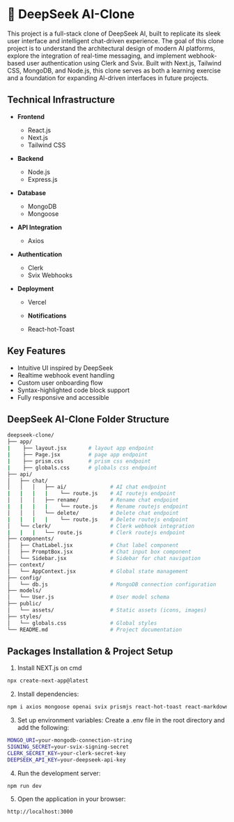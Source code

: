 <h1>🧠 DeepSeek AI-Clone</h1>
This project is a full-stack clone of DeepSeek AI, built to replicate its sleek user interface and intelligent chat-driven experience. The goal of this clone project is to understand the architectural design of modern AI platforms, explore the integration of real-time messaging, and implement webhook-based user authentication using Clerk and Svix. Built with Next.js, Tailwind CSS, MongoDB, and Node.js, this clone serves as both a learning exercise and a foundation for expanding AI-driven interfaces in future projects.

## Technical Infrastructure
- **Frontend**
  - React.js
  - Next.js
  - Tailwind CSS

- **Backend**
  - Node.js
  - Express.js

- **Database**
  - MongoDB
  - Mongoose

- **API Integration**
  - Axios

- **Authentication**
  - Clerk
  - Svix Webhooks

- **Deployment**
  - Vercel

  - **Notifications**
  - React-hot-Toast

## Key Features

- Intuitive UI inspired by DeepSeek
- Realtime webhook event handling
- Custom user onboarding flow
- Syntax-highlighted code block support
- Fully responsive and accessible

## DeepSeek AI-Clone Folder Structure
```bash
deepseek-clone/
├── app/
|    ├── layout.jsx       # layout app endpoint
|    ├── Page.jsx         # page app endpoint
|    ├── prism.css        # prism css endpoint
|    ├── globals.css      # globals css endpoint
├── api/
│   ├── chat/
│   │   │   ├── ai/              # AI chat endpoint
|   |   |   |    └── route.js    # AI routejs endpoint
│   │   │   ├── rename/          # Rename chat endpoint
|   |   |   |    └── route.js    # Rename routejs endpoint
│   │   │   └── delete/          # Delete chat endpoint
|   |   |   |    └── route.js    # Delete routejs endpoint
│   └── clerk/                   # Clerk webhook integration
|   |   |   └── route.js         # Clerk routejs endpoint
├── components/
│   ├── ChatLabel.jsx            # Chat label component
│   ├── PromptBox.jsx            # Chat input box component
│   └── Sidebar.jsx              # Sidebar for chat navigation
├── context/
│   └── AppContext.jsx           # Global state management
├── config/
│   └── db.js                    # MongoDB connection configuration
├── models/
│   └── User.js                  # User model schema
├── public/
│   └── assets/                  # Static assets (icons, images)
├── styles/
│   └── globals.css              # Global styles
└── README.md                    # Project documentation
```

## Packages Installation & Project Setup
1. Install NEXT.js on cmd
```bash
npx create-next-app@latest
```
2. Install dependencies:
```bash
npm i axios mongoose openai svix prismjs react-hot-toast react-markdown
```
3. Set up environment variables: Create a .env file in the root directory and add the following:
```bash
MONGO_URI=your-mongodb-connection-string
SIGNING_SECRET=your-svix-signing-secret
CLERK_SECRET_KEY=your-clerk-secret-key
DEEPSEEK_API_KEY=your-deepseek-api-key
```
4. Run the development server:
```bash
npm run dev
```
5. Open the application in your browser:
```bash
http://localhost:3000
```
